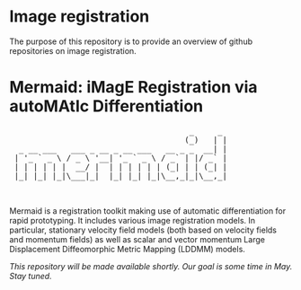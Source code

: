 # Image registration

The purpose of this repository is to provide an overview of github repositories on image registration.

# Mermaid: iMagE Registration via autoMAtIc Differentiation

<pre>
                                      _     _ 
                                     (_)   | |
  _ __ ___   ___ _ __ _ __ ___   __ _ _  __| |
 | '_ ` _ \ / _ \ '__| '_ ` _ \ / _` | |/ _` |
 | | | | | |  __/ |  | | | | | | (_| | | (_| |
 |_| |_| |_|\___|_|  |_| |_| |_|\__,_|_|\__,_|
                                                                                      
 </pre>                                       

Mermaid is a registration toolkit making use of automatic differentiation for rapid prototyping. It includes various image registration models. In particular, stationary velocity field models (both based on velocity fields and momentum fields) as well as scalar and vector momentum Large Displacement Diffeomorphic Metric Mapping (LDDMM) models.

*This repository will be made available shortly. Our goal is some time in May. Stay tuned.*
